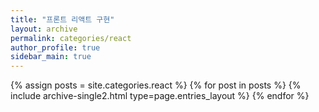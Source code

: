 ```yaml
---
title: "프론트 리액트 구현"
layout: archive
permalink: categories/react
author_profile: true
sidebar_main: true
---
```



{% assign posts = site.categories.react %}
{% for post in posts %} {% include archive-single2.html type=page.entries_layout %} {% endfor %}
